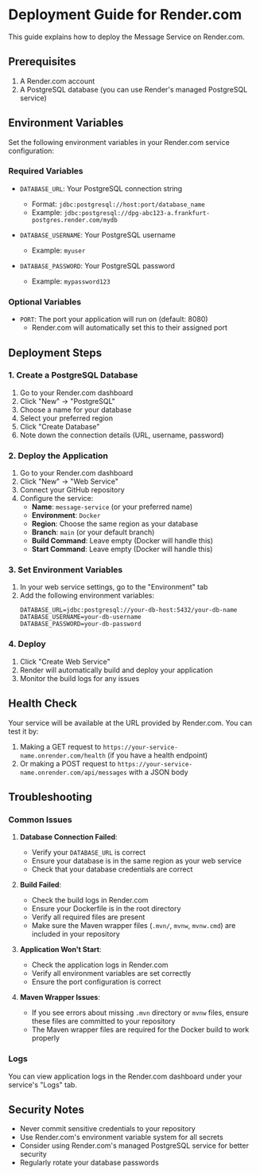 # Deployment Guide for Render.com

This guide explains how to deploy the Message Service on Render.com.

## Prerequisites

1. A Render.com account
2. A PostgreSQL database (you can use Render's managed PostgreSQL service)

## Environment Variables

Set the following environment variables in your Render.com service configuration:

### Required Variables

- `DATABASE_URL`: Your PostgreSQL connection string
  - Format: `jdbc:postgresql://host:port/database_name`
  - Example: `jdbc:postgresql://dpg-abc123-a.frankfurt-postgres.render.com/mydb`

- `DATABASE_USERNAME`: Your PostgreSQL username
  - Example: `myuser`

- `DATABASE_PASSWORD`: Your PostgreSQL password
  - Example: `mypassword123`

### Optional Variables

- `PORT`: The port your application will run on (default: 8080)
  - Render.com will automatically set this to their assigned port

## Deployment Steps

### 1. Create a PostgreSQL Database

1. Go to your Render.com dashboard
2. Click "New" → "PostgreSQL"
3. Choose a name for your database
4. Select your preferred region
5. Click "Create Database"
6. Note down the connection details (URL, username, password)

### 2. Deploy the Application

1. Go to your Render.com dashboard
2. Click "New" → "Web Service"
3. Connect your GitHub repository
4. Configure the service:
   - **Name**: `message-service` (or your preferred name)
   - **Environment**: `Docker`
   - **Region**: Choose the same region as your database
   - **Branch**: `main` (or your default branch)
   - **Build Command**: Leave empty (Docker will handle this)
   - **Start Command**: Leave empty (Docker will handle this)

### 3. Set Environment Variables

1. In your web service settings, go to the "Environment" tab
2. Add the following environment variables:
   ```
   DATABASE_URL=jdbc:postgresql://your-db-host:5432/your-db-name
   DATABASE_USERNAME=your-db-username
   DATABASE_PASSWORD=your-db-password
   ```

### 4. Deploy

1. Click "Create Web Service"
2. Render will automatically build and deploy your application
3. Monitor the build logs for any issues

## Health Check

Your service will be available at the URL provided by Render.com. You can test it by:

1. Making a GET request to `https://your-service-name.onrender.com/health` (if you have a health endpoint)
2. Or making a POST request to `https://your-service-name.onrender.com/api/messages` with a JSON body

## Troubleshooting

### Common Issues

1. **Database Connection Failed**: 
   - Verify your `DATABASE_URL` is correct
   - Ensure your database is in the same region as your web service
   - Check that your database credentials are correct

2. **Build Failed**:
   - Check the build logs in Render.com
   - Ensure your Dockerfile is in the root directory
   - Verify all required files are present
   - Make sure the Maven wrapper files (`.mvn/`, `mvnw`, `mvnw.cmd`) are included in your repository

3. **Application Won't Start**:
   - Check the application logs in Render.com
   - Verify all environment variables are set correctly
   - Ensure the port configuration is correct

4. **Maven Wrapper Issues**:
   - If you see errors about missing `.mvn` directory or `mvnw` files, ensure these files are committed to your repository
   - The Maven wrapper files are required for the Docker build to work properly

### Logs

You can view application logs in the Render.com dashboard under your service's "Logs" tab.

## Security Notes

- Never commit sensitive credentials to your repository
- Use Render.com's environment variable system for all secrets
- Consider using Render.com's managed PostgreSQL service for better security
- Regularly rotate your database passwords 